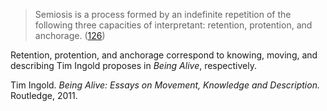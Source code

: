 > Semiosis is a process formed by an indefinite repetition of the following three capacities of interpretant: retention, protention, and anchorage. ([126](126.md))

Retention, protention, and anchorage correspond to knowing, moving, and describing Tim Ingold proposes in *Being Alive*, respectively.

Tim Ingold. *Being Alive: Essays on Movement, Knowledge and Description.* Routledge, 2011.
